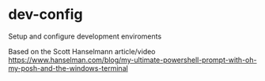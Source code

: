 # dev-config
Setup and configure development enviroments

Based on the Scott Hanselmann article/video
https://www.hanselman.com/blog/my-ultimate-powershell-prompt-with-oh-my-posh-and-the-windows-terminal
